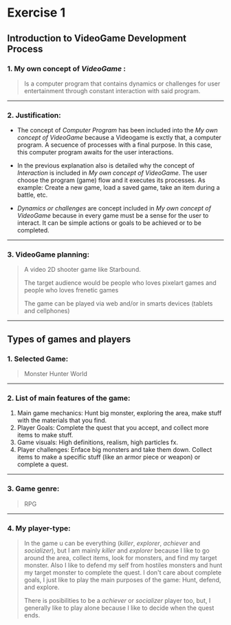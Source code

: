 # Exercise 1
## Introduction to VideoGame Development Process
### 1. My own concept of _VideoGame_ :

> Is a computer program that contains dynamics or challenges for user entertainment through constant interaction with said program.
---

### 2. Justification:

+ The concept of _Computer Program_ has been included into the _My own concept of VideoGame_ because a Videogame is exctly that, a computer program. A secuence of processes with a final purpose. In this case, this computer program awaits for the user interactions.

+ In the previous explanation also is detailed why the concept of _Interaction_ is included in _My own concept of VideoGame_. The user choose the program (game) flow and it executes its processes. As example: Create a new game, load a saved game, take an item during a battle, etc.

+ _Dynamics or challenges_ are concept included in _My own concept of VideoGame_ because in every game must be a sense for the user to interact. It can be simple actions or goals to be achieved or to be completed.
---

### 3. VideoGame planning:

> A video 2D shooter game like Starbound.
> 
> The target audience would be people who loves pixelart games and people who loves frenetic games
> 
> The game can be played via web and/or in smarts devices (tablets and cellphones)
---

## Types of games and players

### 1. Selected Game:
> Monster Hunter World
---

### 2. List of main features of the game:

1. Main game mechanics: Hunt big monster, exploring the area, make stuff with the materials that you find.
2. Player Goals: Complete the quest that you accept, and collect more items to make stuff.
3. Game visuals: High definitions, realism, high particles fx.
4. Player challenges: Enface big monsters and take them down. Collect items to make a specific stuff (like an armor piece or weapon) or complete a quest.
---

### 3. Game genre:

> RPG
---

### 4. My player-type:

>  In the game u can be everything (_killer_, _explorer_, _achiever_ and _socializer_), but I am mainly _killer_ and _explorer_ because I like to go around the area, collect items, look for monsters, and find my target monster. Also I like to defend my self from hostiles monsters and hunt my target monster to complete the quest.
> I don't care about complete goals, I just like to play the main purposes of the game: Hunt, defend, and explore.
> 
>  There is posibilities to be a _achiever_ or _socializer_ player too, but, I generally like to play alone because I like to decide when the quest ends.

